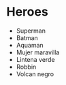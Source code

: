 # Heroes

* Superman
* Batman 
* Aquaman
* Mujer maravilla
* Lintena verde
* Robbin 
* Volcan negro

